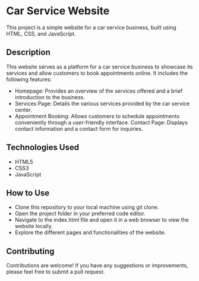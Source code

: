 # Car Service Website
This project is a simple website for a car service business, built using HTML, CSS, and JavaScript.

## Description
This website serves as a platform for a car service business to showcase its services and allow customers to book appointments online. It includes the following features:

- Homepage: Provides an overview of the services offered and a brief introduction to the business.
- Services Page: Details the various services provided by the car service center.
- Appointment Booking: Allows customers to schedule appointments conveniently through a user-friendly interface.
Contact Page: Displays contact information and a contact form for inquiries.

## Technologies Used
- HTML5
- CSS3
- JavaScript

## How to Use
- Clone this repository to your local machine using git clone.
- Open the project folder in your preferred code editor.
- Navigate to the index.html file and open it in a web browser to view the website locally.
- Explore the different pages and functionalities of the website.

## Contributing
Contributions are welcome! If you have any suggestions or improvements, please feel free to submit a pull request.
